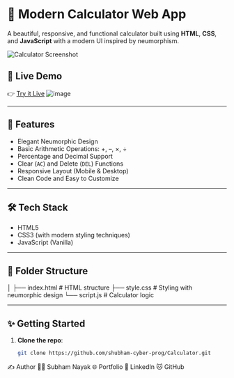 # 🧮 Modern Calculator Web App

A beautiful, responsive, and functional calculator built using **HTML**, **CSS**, and **JavaScript** with a modern UI inspired by neumorphism.

![Calculator Screenshot](./56380f0b-92ee-48b4-b096-dafc9b42283f.png)

## 🔗 Live Demo

👉 [Try it Live](https://shubham-cyber-prog.github.io/Calculator/)
![image](https://github.com/user-attachments/assets/2d26cd16-4dfa-403e-ab23-051ee616932f)


---

## 🚀 Features

- Elegant Neumorphic Design
- Basic Arithmetic Operations: +, –, ×, ÷
- Percentage and Decimal Support
- Clear (`AC`) and Delete (`DEL`) Functions
- Responsive Layout (Mobile & Desktop)
- Clean Code and Easy to Customize

---

## 🛠️ Tech Stack

- HTML5
- CSS3 (with modern styling techniques)
- JavaScript (Vanilla)

---

## 📁 Folder Structure
│
├── index.html # HTML structure
├── style.css # Styling with neumorphic design
└── script.js # Calculator logic

---



## ✨ Getting Started

1. **Clone the repo**:
   ```bash
   git clone https://github.com/shubham-cyber-prog/Calculator.git

✍️ Author
👨‍💻 Subham Nayak
🌐 Portfolio
🔗 LinkedIn
🐱 GitHub
